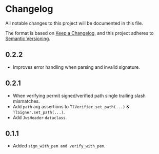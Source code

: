 # Changelog
All notable changes to this project will be documented in this file.

The format is based on [Keep a Changelog](https://keepachangelog.com/en/1.0.0/),
and this project adheres to [Semantic Versioning](https://semver.org/spec/v2.0.0.html).

## 0.2.2
* Improves error handling when parsing and invalid signature.

## 0.2.1
* When verifying permit signed/verified path single trailing slash mismatches.
* Add `path` arg assertions to `TlVerifier.set_path(...)` & `TlSigner.set_path(...)`.
* Add `JwsHeader` `dataclass`.

## 0.1.1
* Added `sign_with_pem and verify_with_pem`.
